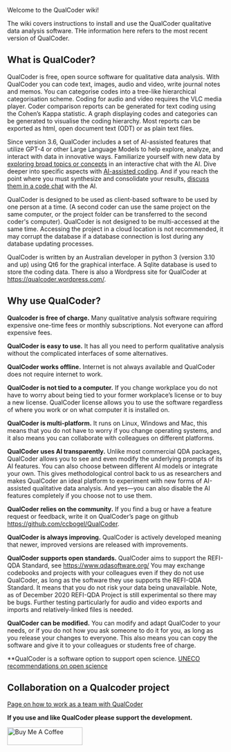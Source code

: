 Welcome to the QualCoder wiki!

The wiki covers instructions to install and use the QualCoder qualitative data analysis software. THe information here refers to the most recent version of QualCoder.

## What is QualCoder?
QualCoder is free, open source software for qualitative data analysis. 
With QualCoder you can code text, images, audio and video, write journal notes and memos. You can categorise codes into a tree-like hierarchical categorisation scheme. Coding for audio and video requires the VLC media player.
Coder comparison reports can be generated for text coding using the Cohen’s Kappa statistic. A graph displaying codes and categories can be generated to visualise the coding hierarchy. Most reports can be exported as html, open document text (ODT) or as plain text files.

Since version 3.6, QualCoder includes a set of AI-assisted features that utilize GPT-4 or other Large Language Models to help explore, analyze, and interact with data in innovative ways. Familiarize yourself with new data by [exploring broad topics or concepts](https://github.com/ccbogel/QualCoder/wiki/5.1.-AI-Chat#topic-chat) in an interactive chat with the AI. Dive deeper into specific aspects with [AI-assisted coding](https://github.com/ccbogel/QualCoder/wiki/4.3.-AI-Assisted-Coding). And if you reach the point where you must synthesize and consolidate your results, [discuss them in a code chat](https://github.com/ccbogel/QualCoder/wiki/5.1.-AI-Chat#topic-chat) with the AI.

QualCoder is designed to be used as client-based software to be used by one person at a time. (A second coder can use the same project on the same computer, or the project folder can be transferred to the second coder's computer). QualCoder is not designed to be multi-accessed at the same time. Accessing the project in a cloud location is not recommended, it may corrupt the database if a database connection is lost during any database updating processes. 

QualCoder is written by an Australian developer in python 3 (version 3.10 and up) using Qt6 for the graphical interface. A Sqlite database is used to store the coding data. There is also a Wordpress site for QualCoder at https://qualcoder.wordpress.com/.

##  Why use QualCoder?
**Qualcoder is free of charge.** Many qualitative analysis software requiring expensive one-time fees or monthly subscriptions. Not everyone can afford expensive fees.

**QualCoder is easy to use.** It has all you need to perform qualitative analysis without the complicated interfaces of some alternatives.

**QualCoder works offline.** Internet is not always available and QualCoder does not require internet to work.

**QualCoder is not tied to a computer.** If you change workplace you do not have to worry about being tied to your former workplace’s license or to buy a new license. QualCoder license allows you to use the software regardless of where you work or on what computer it is installed on.

**QualCoder is multi-platform.** It runs on Linux, Windows and Mac, this means that you do not have to worry if you change operating systems, and it also means you can collaborate with colleagues on different platforms.

**QualCoder uses AI transparently.** Unlike most commercial QDA packages, QualCoder allows you to see and even modify the underlying prompts of its AI features. You can also choose between different AI models or integrate your own. This gives methodological control back to us as researchers and makes QualCoder an ideal platform to experiment with new forms of AI-assisted qualitative data analysis. And yes—you can also disable the AI features completely if you choose not to use them.

**QualCoder relies on the community.** If you find a bug or have a feature request or feedback, write it on QualCoder’s page on github https://github.com/ccbogel/QualCoder.

**QualCoder is always improving.** QualCoder is actively developed meaning that newer, improved versions are released with improvements.

**QualCoder supports open standards.** QualCoder aims to support the REFI-QDA Standard, see https://www.qdasoftware.org/ You may exchange codebooks and projects with your colleagues even if they do not use QualCoder, as long as the software they use supports the REFI-QDA Standard. It means that you do not risk your data being unavailable. Note, as of December 2020 REFI-QDA Project is still experimental so there may be bugs. Further testing particularly for audio and video exports and imports and relatively-linked files is needed.

**QualCoder can be modified.** You can modify and adapt QualCoder to your needs, or if you do not how you ask someone to do it for you, as long as you release your changes to everyone. This also means you can copy the software and give it to your colleagues or students free of charge.

**QualCoder is a software option to support open science. [UNECO recommendations on open science](https://www.unesco.org/en/open-science?hub=686)



## Collaboration on a Qualcoder project

[Page on how to work as a team with QualCoder](https://github.com/ccbogel/QualCoder/wiki/2.4.-Working-in-a-Team)


**If you use and like QualCoder please support the development.**

<a href="https://www.buymeacoffee.com/ccbogelB" target="_blank"><img src="https://cdn.buymeacoffee.com/buttons/default-orange.png" alt="Buy Me A Coffee" height="41" width="174"></a>



